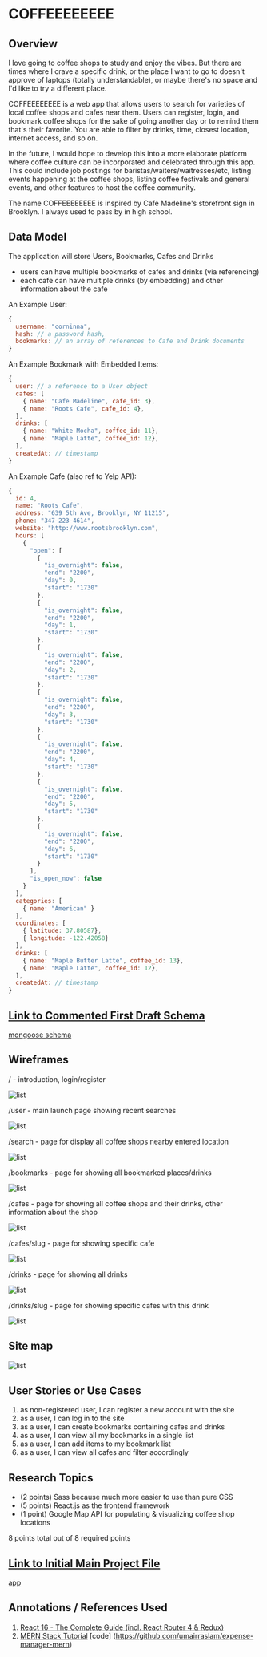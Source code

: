 # COFFEEEEEEEE

## Overview

I love going to coffee shops to study and enjoy the vibes. But there are times where I crave a specific drink, or the place I want to go to doesn't approve of laptops (totally understandable), or maybe there's no space and I'd like to try a different place.

COFFEEEEEEEE is a web app that allows users to search for varieties of local coffee shops and cafes near them. Users can register, login, and bookmark coffee shops for the sake of going another day or to remind them that's their favorite. You are able to filter by drinks, time, closest location, internet access, and so on.

In the future, I would hope to develop this into a more elaborate platform where coffee culture can be incorporated and celebrated through this app. This could include job postings for baristas/waiters/waitresses/etc, listing events happening at the coffee shops, listing coffee festivals and general events, and other features to host the coffee community.

The name COFFEEEEEEEE is inspired by Cafe Madeline's storefront sign in Brooklyn. I always used to pass by in high school. 

## Data Model

The application will store Users, Bookmarks, Cafes and Drinks

* users can have multiple bookmarks of cafes and drinks (via referencing)
* each cafe can have multiple drinks (by embedding) and other information about the cafe

An Example User:

```javascript
{
  username: "corninna",
  hash: // a password hash,
  bookmarks: // an array of references to Cafe and Drink documents
}
```

An Example Bookmark with Embedded Items:

```javascript
{
  user: // a reference to a User object
  cafes: [
    { name: "Cafe Madeline", cafe_id: 3},
    { name: "Roots Cafe", cafe_id: 4},
  ],
  drinks: [
    { name: "White Mocha", coffee_id: 11},
    { name: "Maple Latte", coffee_id: 12},
  ],
  createdAt: // timestamp
}
```

An Example Cafe (also ref to Yelp API):

```javascript
{
  id: 4,
  name: "Roots Cafe",
  address: "639 5th Ave, Brooklyn, NY 11215",
  phone: "347-223-4614",
  website: "http://www.rootsbrooklyn.com",
  hours: [
    {
      "open": [
        {
          "is_overnight": false,
          "end": "2200",
          "day": 0,
          "start": "1730"
        },
        {
          "is_overnight": false,
          "end": "2200",
          "day": 1,
          "start": "1730"
        },
        {
          "is_overnight": false,
          "end": "2200",
          "day": 2,
          "start": "1730"
        },
        {
          "is_overnight": false,
          "end": "2200",
          "day": 3,
          "start": "1730"
        },
        {
          "is_overnight": false,
          "end": "2200",
          "day": 4,
          "start": "1730"
        },
        {
          "is_overnight": false,
          "end": "2200",
          "day": 5,
          "start": "1730"
        },
        {
          "is_overnight": false,
          "end": "2200",
          "day": 6,
          "start": "1730"
        }
      ],
      "is_open_now": false
    }
  ],
  categories: [
    { name: "American" }
  ],
  coordinates: [
    { latitude: 37.80587},
    { longitude: -122.42058}
  ],
  drinks: [
    { name: "Maple Butter Latte", coffee_id: 13},
    { name: "Maple Latte", coffee_id: 12},
  ],
  createdAt: // timestamp
}
```


## [Link to Commented First Draft Schema](db.js) 

[mongoose schema](https://github.com/nyu-csci-ua-0480-001-003-fall-2018/cyong813-final-project/blob/master/server/models)

## Wireframes

/ - introduction, login/register

![list](documentation/intro.png)

/user - main launch page showing recent searches

![list](documentation/main.png)

/search - page for display all coffee shops nearby entered location

![list](documentation/cafes_near.png)

/bookmarks - page for showing all bookmarked places/drinks

![list](documentation/bookmarks.png)

/cafes - page for showing all coffee shops and their drinks, other information about the shop

![list](documentation/cafes.png)

/cafes/slug - page for showing specific cafe

![list](documentation/single_cafe.png)

/drinks - page for showing all drinks

![list](documentation/drinks.png)

/drinks/slug - page for showing specific cafes with this drink

![list](documentation/single_drink.png)

## Site map

![list](documentation/sitemap.png)

## User Stories or Use Cases

1. as non-registered user, I can register a new account with the site
2. as a user, I can log in to the site
3. as a user, I can create bookmarks containing cafes and drinks
4. as a user, I can view all my bookmarks in a single list
5. as a user, I can add items to my bookmark list
6. as a user, I can view all cafes and filter accordingly

## Research Topics

* (2 points) Sass because much more easier to use than pure CSS
* (5 points) React.js as the frontend framework
* (1 point) Google Map API for populating & visualizing coffee shop locations 

8 points total out of 8 required points

## [Link to Initial Main Project File](app.js) 

[app](https://github.com/nyu-csci-ua-0480-001-003-fall-2018/cyong813-final-project/blob/master/server/server.js)

## Annotations / References Used

1. [React 16 - The Complete Guide (incl. React Router 4 & Redux)](https://www.udemy.com/react-the-complete-guide-incl-redux/) 
2. [MERN Stack Tutorial](https://blog.cloudboost.io/creating-your-first-mern-stack-application-b6604d12e4d3) [code] (https://github.com/umairraslam/expense-manager-mern)

  
